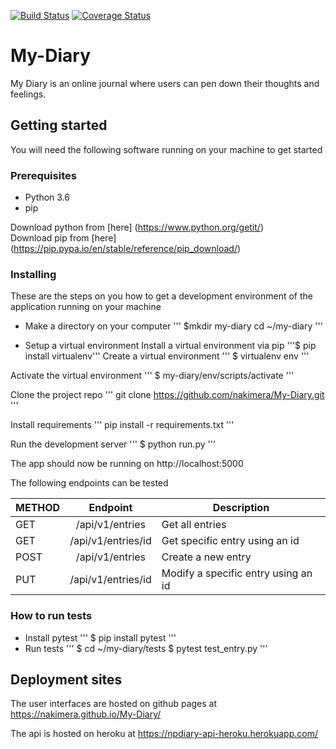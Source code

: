 [![Build Status](https://travis-ci.org/nakimera/My-Diary.svg?branch=develop)](https://travis-ci.org/nakimera/My-Diary)
[![Coverage Status](https://coveralls.io/repos/github/nakimera/My-Diary/badge.svg?branch=develop)](https://coveralls.io/github/nakimera/My-Diary?branch=develop)

# My-Diary
My Diary is an online journal where users can pen down their thoughts and feelings.  

## Getting started
You will need the following software running on your machine to get started

### Prerequisites
* Python 3.6
* pip

Download python from [here] (https://www.python.org/getit/)  
Download pip from [here] (https://pip.pypa.io/en/stable/reference/pip_download/)

### Installing
These are the steps on you how to get a development environment of the application running on your machine

- Make a directory on your computer
''' 
$mkdir my-diary 
cd ~/my-diary
'''

- Setup a virtual environment
Install a virtual environment via pip
'''$ pip install virtualenv'''
Create a virtual environment
'''
$ virtualenv env 
'''

Activate the virtual environment
'''
$ my-diary/env/scripts/activate
'''

Clone the project repo
'''
git clone https://github.com/nakimera/My-Diary.git
'''

Install requirements
'''
pip install -r requirements.txt
'''

Run the development server
'''
$ python run.py
'''

The app should now be running on http://localhost:5000

The following endpoints can be tested

| METHOD       | Endpoint           | Description  |
| ------------- |:-------------:| -----|
| GET      | /api/v1/entries | Get all entries
| GET      | /api/v1/entries/id      | Get specific entry using an id |
| POST | /api/v1/entries      | Create a new entry |
| PUT      | /api/v1/entries/id      | Modify a specific entry using an id |

### How to run tests
- Install pytest 
'''
$ pip install pytest
'''
 - Run tests
 '''
$ cd ~/my-diary/tests
$ pytest test_entry.py
 '''

## Deployment  sites
The user interfaces are hosted on github pages at https://nakimera.github.io/My-Diary/

The api is hosted on heroku at https://npdiary-api-heroku.herokuapp.com/